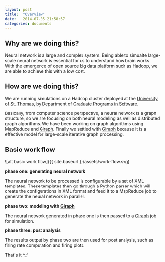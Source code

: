 ```yaml
---
layout: post
title:  "Overview"
date:   2014-07-05 21:58:57
categories: documents
---
```


## Why are we doing this?

Neural network is a large and complex system. Being able to simualte
large-scale neural network is essential for us to understand how brain
works. With the emergence of open source big data platform such as
Hadoop, we are able to achieve this with a low cost.

## How are we doing this?

We are running simulations on a Hadoop cluster deployed at the
[University of St. Thomas](http://www.stthomas.edu/), by Department of
[Graduate Programs in Software](http://www.stthomas.edu/gradsoftware/).

Basically, from computer science perspective, a neural network is a
graph structure, so we are focusing on both neural modeling as well as
distributed graph algorithms. We have been working on graph algorithms
using MapReduce and [Giraph]. Finally we settled with [Giraph] because
it is a effective model for large-scale iterative graph processing.

## Basic work flow

![alt basic work flow]({{ site.baseurl }}/assets/work-flow.svg)

**phase one: generating neural network**

The neural network to be processed is configurable by a set of XML
templates. These templates then go through a Python parser which will
create the configurations in XML format and feed it to a MapReduce
job to generate the neural network in parallel. 

**phase two: modeling with [Giraph]**

The neural network generated in phase one is then passed to a [Giraph]
job for simulation.

**phase three: post analysis**

The results output by phase two are then used for post analysis, such
as firing rate computation and firing plots.

That's it ^_^


[Giraph]: http://giraph.apache.org/
